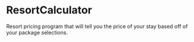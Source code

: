 # ResortCalculator
Resort pricing program that will tell you the price of your stay based off of your package selections.
